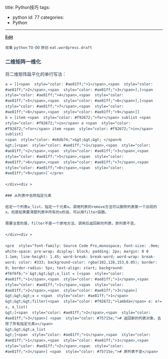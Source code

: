 title: Python技巧
tags:
  - python
id: 77
categories:
  - Python
---

<del style="position:relative;display:block">[Edit](http://maxiang.info/#/?provider=evernote_int&amp;guid=c2b3a8ae-919f-47ca-b2f0-1c6ffc5c9bd3)</del><div  style="line-height: 1.5; color: #2c3f51; font-family: Helvetica Neue, Arial, Hiragino Sans GB, STHeiti, Microsoft YaHei, WenQuanYi Micro Hei, SimSun, Song, sans-serif;">
                        <div ></div>
                    <div >

`收集` `python` `TO-DO` `原创` `eat.wordpress.draft` 
</div><div >

</div><div >

### 二维矩阵一维化

将二维矩阵扁平化的单行写法：

</div><div >

    a = [[<span  style="color: #ae81ff;">1</span>,<span  style="color: #ae81ff;">2</span>,<span  style="color: #ae81ff;">3</span>],[<span  style="color: #ae81ff;">4</span>,<span  style="color: #ae81ff;">5</span>,<span  style="color: #ae81ff;">6</span>],[<span  style="color: #ae81ff;">7</span>,<span  style="color: #ae81ff;">8</span>,<span  style="color: #ae81ff;">9</span>]]
    b = [item <span  style="color: #f92672;">for</span> sublist <span  style="color: #f92672;">in</span> a <span  style="color: #f92672;">for</span> item <span  style="color: #f92672;">in</span> sublist]
    <span  style="color: #e6db74;">&gt;&gt;&gt; </span>b
    &gt;[<span  style="color: #ae81ff;">1</span>,<span  style="color: #ae81ff;">2</span>,<span  style="color: #ae81ff;">3</span>,<span  style="color: #ae81ff;">5</span>,<span  style="color: #ae81ff;">6</span>,<span  style="color: #ae81ff;">7</span>,<span  style="color: #ae81ff;">8</span>,<span  style="color: #ae81ff;">9</span>]`</pre>

    </div><div >

    ### 从列表中去除指定元素

    给定一个列表a_list，指定一个元素x。调用列表的remove方法可以删除列表第一个出现的x。但是如果要清楚列表中所有的x的话，可以用filter函数。 

    需要注意的是，filter不是一个原地方法，调用后返回新的列表，原列表不变。

    </div><div >

    <pre  style="font-family: Source Code Pro,monospace; font-size: .9em; white-space: pre-wrap; display: block; padding: 2px; margin: 0 0 1.1em; line-height: 1.45; word-break: break-word; word-wrap: break-word; color: #333; background-color: rgba(102,128,153,0.05); border: 0; border-radius: 5px; text-align: start; background: #f6f6f6;">`&gt;&gt;&gt;a_list = [<span  style="color: #ae81ff;">1</span>,<span  style="color: #ae81ff;">1</span>,<span  style="color: #ae81ff;">1</span>,<span  style="color: #ae81ff;">2</span>,<span  style="color: #ae81ff;">3</span>]
    &gt;&gt;&gt;x = <span  style="color: #ae81ff;">1</span>
    &gt;&gt;&gt;filter(<span  style="color: #f92672;">lambda</span> e: e!= x, a_list)
    &gt;[<span  style="color: #ae81ff;">2</span>,<span  style="color: #ae81ff;">3</span>] <span  style="color: #75715e;"># 返回新的列表对象，去除了所有指定元素x</span>
    &gt;&gt;&gt;a_list
    &gt;[<span  style="color: #ae81ff;">1</span>,<span  style="color: #ae81ff;">1</span>,<span  style="color: #ae81ff;">1</span>,<span  style="color: #ae81ff;">2</span>,<span  style="color: #ae81ff;">3</span>] <span  style="color: #75715e;"># 原列表不变</span>
</div><div ></div></div><center style='display:none'>@%28%u6536%u96C6%29%5Bpython%7CTO-DO%7C%u539F%u521B%7Ceat.wordpress.draft%5D%0A%23%20Python%u6280%u5DE7%0A%23%23%23%20%u4E8C%u7EF4%u77E9%u9635%u4E00%u7EF4%u5316%0A%u5C06%u4E8C%u7EF4%u77E9%u9635%u6241%u5E73%u5316%u7684%u5355%u884C%u5199%u6CD5%uFF1A%0A%60%60%60python%0Aa%20%3D%20%5B%5B1%2C2%2C3%5D%2C%5B4%2C5%2C6%5D%2C%5B7%2C8%2C9%5D%5D%0Ab%20%3D%20%5Bitem%20for%20sublist%20in%20a%20for%20item%20in%20sublist%5D%0A%3E%3E%3E%20b%0A%3E%5B1%2C2%2C3%2C5%2C6%2C7%2C8%2C9%5D%0A%60%60%60%0A%0A%23%23%23%u4ECE%u5217%u8868%u4E2D%u53BB%u9664%u6307%u5B9A%u5143%u7D20%0A%u7ED9%u5B9A%u4E00%u4E2A%u5217%u8868a_list%uFF0C%u6307%u5B9A%u4E00%u4E2A%u5143%u7D20x%u3002%u8C03%u7528%u5217%u8868%u7684remove%u65B9%u6CD5%u53EF%u4EE5%u5220%u9664%u5217%u8868%u7B2C%u4E00%u4E2A%u51FA%u73B0%u7684x%u3002%u4F46%u662F%u5982%u679C%u8981%u6E05%u695A%u5217%u8868%u4E2D%u6240%u6709%u7684x%u7684%u8BDD%uFF0C%u53EF%u4EE5%u7528filter%u51FD%u6570%u3002%0A%u9700%u8981%u6CE8%u610F%u7684%u662F%uFF0Cfilter%u4E0D%u662F%u4E00%u4E2A%u539F%u5730%u65B9%u6CD5%uFF0C%u8C03%u7528%u540E%u8FD4%u56DE%u65B0%u7684%u5217%u8868%uFF0C%u539F%u5217%u8868%u4E0D%u53D8%u3002%0A%60%60%60python%0A%3E%3E%3Ea_list%20%3D%20%5B1%2C1%2C1%2C2%2C3%5D%0A%3E%3E%3Ex%20%3D%201%0A%3E%3E%3Efilter%28lambda%20e%3A%20e%21%3D%20x%2C%20a_list%29%0A%3E%5B2%2C3%5D%20%23%20%u8FD4%u56DE%u65B0%u7684%u5217%u8868%u5BF9%u8C61%uFF0C%u53BB%u9664%u4E86%u6240%u6709%u6307%u5B9A%u5143%u7D20x%0A%3E%3E%3Ea_list%0A%3E%5B1%2C1%2C1%2C2%2C3%5D%20%23%20%u539F%u5217%u8868%u4E0D%u53D8%0A%60%60%60%0A</center>